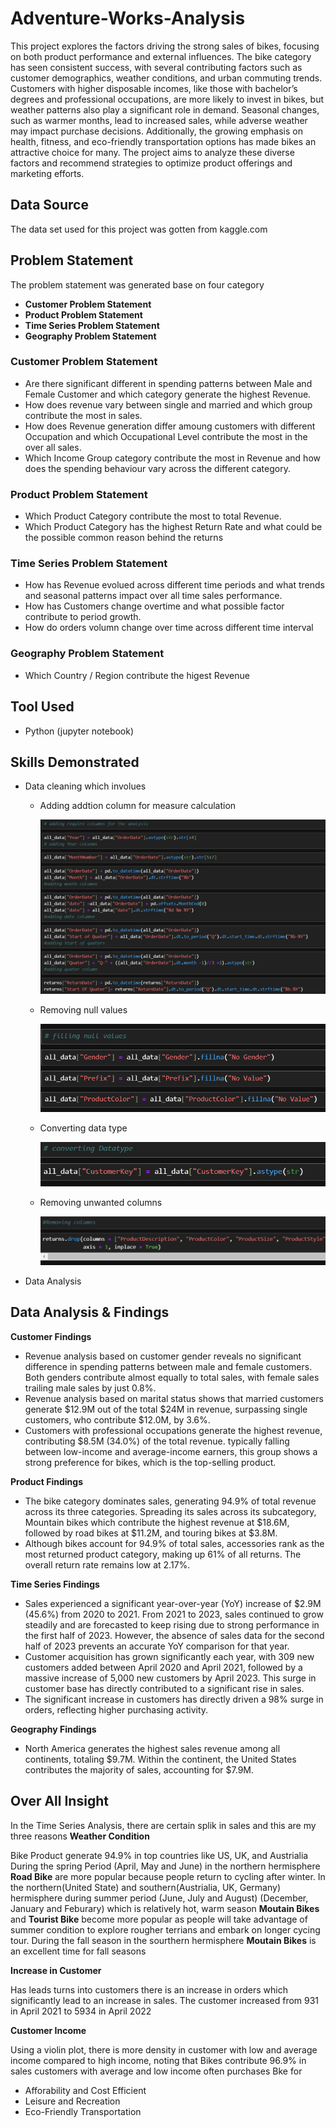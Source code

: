 # Adventure-Works-Analysis

This project explores the factors driving the strong sales of bikes, focusing on both product performance and external influences. The bike category has seen consistent success, with several contributing factors such as customer demographics, weather conditions, and urban commuting trends. Customers with higher disposable incomes, like those with bachelor’s degrees and professional occupations, are more likely to invest in bikes, but weather patterns also play a significant role in demand. Seasonal changes, such as warmer months, lead to increased sales, while adverse weather may impact purchase decisions. Additionally, the growing emphasis on health, fitness, and eco-friendly transportation options has made bikes an attractive choice for many. The project aims to analyze these diverse factors and recommend strategies to optimize product offerings and marketing efforts.

## Data Source
The data set used for this project was gotten from kaggle.com

## Problem Statement
The problem statement was generated base on four category

- **Customer Problem Statement**
- **Product Problem Statement**
- **Time Series Problem Statement**
- **Geography Problem Statement**

### Customer Problem Statement

- Are there significant different in spending patterns between Male and Female Customer and which category generate the highest Revenue.
- How does revenue vary between single and married and which group contribute the most in sales.
- How does Revenue generation differ amoung customers with different Occupation and which Occupational Level contribute the most in the over all sales.
- Which Income Group category contribute the most in Revenue and how does the spending behaviour vary across the different category.
 
### Product Problem Statement

- Which Product Category contribute the most to total Revenue.
- Which Product Category has the highest Return Rate and what could be the possible common reason behind the returns
 
### Time Series Problem Statement

- How has Revenue evolued across different time periods and what trends and seasonal patterns impact over all time sales performance.
- How has Customers change overtime and what possible factor contribute to period growth.
- How do orders volumn change over time across different time interval
 
### Geography Problem Statement
- Which Country / Region contribute the higest Revenue

## Tool Used
- Python (jupyter notebook)

## Skills Demonstrated
- Data cleaning
    which involues
   - Adding addtion column for measure calculation
     
     ![](data_cleaning_adding_columns.png)
     
   - Removing null values
     
     ![](data_cleaning_null_values.png)
     
   - Converting data type

     ![](data_cleaning_data_types.png)
     
   - Removing unwanted columns

     ![](data_cleaning_removing_columns.png)
     
- Data Analysis

## Data Analysis & Findings
**Customer Findings**
- Revenue analysis based on customer gender reveals no significant difference in spending patterns between male and female customers. Both genders contribute almost equally to total sales, with female sales trailing male sales by just 0.8%.
- Revenue analysis based on marital status shows that married customers generate $12.9M out of the total $24M in revenue, surpassing single customers, who contribute $12.0M, by 3.6%.
- Customers with professional occupations generate the highest revenue, contributing $8.5M (34.0%) of the total revenue. typically falling between low-income and average-income earners, this group shows a strong preference for bikes, which is the top-selling product.

**Product Findings**
- The bike category dominates sales, generating 94.9% of total revenue across its three categories. Spreading its sales across its subcategory, Mountain bikes which contribute the highest revenue at $18.6M, followed by road bikes at $11.2M, and touring bikes at $3.8M.
- Although bikes account for 94.9% of total sales, accessories rank as the most returned product category, making up 61% of all returns. The overall return rate remains low at 2.17%.

**Time Series Findings**
- Sales experienced a significant year-over-year (YoY) increase of $2.9M (45.6%) from 2020 to 2021. From 2021 to 2023, sales continued to grow steadily and are forecasted to keep rising due to strong performance in the first half of 2023. However, the absence of sales data for the second half of 2023 prevents an accurate YoY comparison for that year.
- Customer acquisition has grown significantly each year, with 309 new customers added between April 2020 and April 2021, followed by a massive increase of 5,000 new customers by April 2023. This surge in customer base has directly contributed to a significant rise in sales.
- The significant increase in customers has directly driven a 98% surge in orders, reflecting higher purchasing activity.

**Geography Findings**
- North America generates the highest sales revenue among all continents, totaling $9.7M. Within the continent, the United States contributes the majority of sales, accounting for $7.9M.

## Over All Insight

In the Time Series Analysis, there are certain splik in sales and this are my three reasons
**Weather Condition**

Bike Product generate 94.9% in top countries like US, UK, and Austrialia
During the spring Period (April, May and June) in the northern hermisphere **Road Bike** are more popular because people return to cycling after winter.
In the northern(United State) and southern(Austrialia, UK, Germany) hermisphere during summer period (June, July and August) (December, January and Feburary) which is relatively hot, warm season **Moutain Bikes** and **Tourist Bike** become more popular as people will take advantage of summer condition to explore rougher terrians and embark on longer cycing tour.
During the fall season in the sourthern hermisphere **Moutain Bikes** is an excellent time for fall seasons

**Increase in Customer**

Has leads turns into customers there is an increase in orders which significantly lead to an increase in sales. The customer increased from 931 in April 2021 to 5934 in April 2022

**Customer Income**

Using a violin plot, there is more density in customer with low and average income compared to high income, noting that Bikes contribute 96.9% in sales customers with average and low income often purchases Bke for
 - Afforability and Cost Efficient
 - Leisure and Recreation
 - Eco-Friendly Transportation

